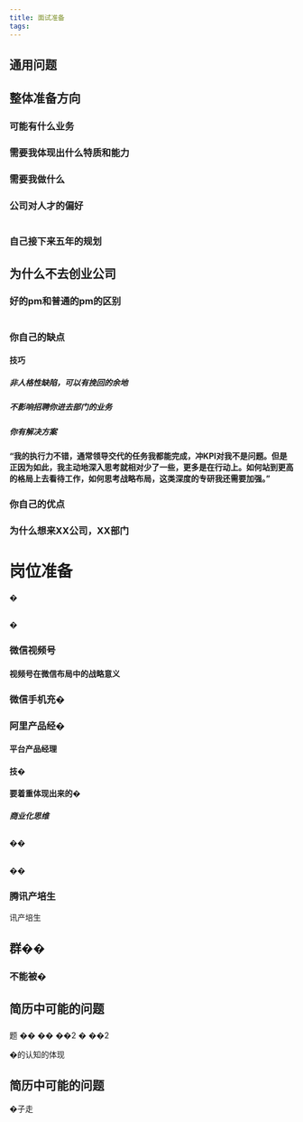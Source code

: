 ```yaml
---
title: 面试准备
tags:
---
```

## 通用问题
## 整体准备方向
### 可能有什么业务
### 需要我体现出什么特质和能力
### 需要我做什么
### 公司对人才的偏好
#
### 自己接下来五年的规划
#### 
## 为什么不去创业公司
### 好的pm和普通的pm的区别
#
### 你自己的缺点
#### 技巧
##### 非人格性缺陷，可以有挽回的余地
##### 不影响招聘你进去部门的业务
##### 你有解决方案
#### “我的执行力不错，通常领导交代的任务我都能完成，冲KPI对我不是问题。但是正因为如此，我主动地深入思考就相对少了一些，更多是在行动上。如何站到更高的格局上去看待工作，如何思考战略布局，这类深度的专研我还需要加强。”
### 你自己的优点
### 为什么想来XX公司，XX部门
# 岗位准备
�
## 
�

### 微信视频号
#### 视频号在微信布局中的战略意义
### 微信手机充�
### 阿里产品经�
#### 平台产品经理
#### 技�
#### 要着重体现出来的�
##### 商业化思维
##### 
## 
 
��
#### 
## 
 
��
### 腾讯产培生
讯产培生
## 群��
### 不能被�
## 简历中可能的问题
### 
题
�� 
��
��2
�
��2
 
�的认知的体现
## 简历中可能的问题
�子走
##